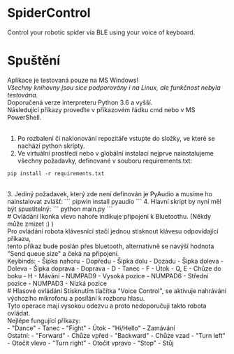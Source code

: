 # SpiderControl
Control your robotic spider via BLE using your voice of keyboard.

# Spuštění
Aplikace je testovaná pouze na MS Windows!<br>
*Všechny knihovny jsou sice podporovány i na Linux, ale funkčnost nebyla testována.*<br>
Doporučená verze interpreteru Python 3.6 a vyšší.<br>
Následující příkazy proveďte v příkazovém řádku cmd nebo v MS PowerShell.<br>
<br>
1. Po rozbalení či naklonování repozitáře vstupte do složky, ve které se nachází python skripty.<br>
2. Ve virtuální prostředí nebo v globální instalaci nejprve nainstalujeme všechny požadavky, definované v souboru requirements.txt:
```
pip install -r requirements.txt
```
<br>
3. Jediný požadavek, který zde není definován je PyAudio a musíme ho nainstalovat zvlášť:
```
pipwin install pyaudio
```
4. Hlavní skript by nyní měl být spustitelný:
```
python main.py
```
<br>
# Ovládání
Ikonka vlevo nahoře indikuje připojení k Bluetoothu. (Někdy může zmizet :) )<br>
Pro ovládání robota klávesnící stačí jednou stisknout klávesu odpovídající příkazu, <br>
tento příkaz bude poslán přes bluetooth, alternativně se navýší hodnota "Send queue size" a čeká na připojení.<br>
Keybinds:
- Šipka nahoru - Dopředu
- Šipka dolu - Dozadu
- Šipka doleva - Doleva
- Šipka doprava - Doprava
- D - Tanec
- F - Útok
- Q, E - Chůze do boku
- H - Mávání
- NUMPAD9 - Vysoká pozice
- NUMPAD6 - Střední pozice
- NUMPAD3 - Nízká pozice
<br>
# Hlasové ovládání
Stisknutím tlačítka "Voice Control", se aktivuje nahrávání výchozího mikrofonu a posílání k rozboru hlasu.<br>
Tyto operace mají vysokou odezvu a proto nedoporučuji takto robota ovládat.<br>
Nejlépe fungující příkazy:<br>
- "Dance" - Tanec
- "Fight" - Útok
- "Hi/Hello" - Zamávání
<br>
Ostatní:
- "Forward" - Chůze vpřed
- "Backward" - Chůze vzad
- "Turn left" - Otočit vlevo
- "Turn right" - Otočit vpravo
- "Stop" - Stůj
